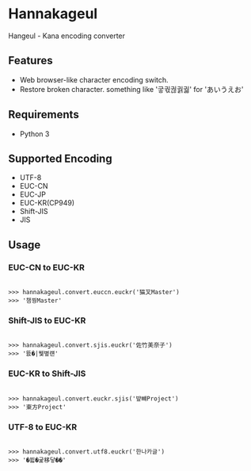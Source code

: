 # Hannakageul

Hangeul - Kana encoding converter

## Features

* Web browser-like character encoding switch.
* Restore broken character. something like '궇궋궎궑궓' for 'あいうえお'

## Requirements

* Python 3

## Supported Encoding

* UTF-8
* EUC-CN
* EUC-JP
* EUC-KR(CP949)
* Shift-JIS
* JIS

## Usage

### EUC-CN to EUC-KR

<pre><code>
>>> hannakageul.convert.euccn.euckr('猫叉Master')
>>> '챔꿩Master'
</code></pre>


### Shift-JIS to EUC-KR

<pre><code>
>>> hannakageul.convert.sjis.euckr('佐竹美奈子')
>>> '뜴�|뷏볖럔'
</code></pre>


### EUC-KR to Shift-JIS

<pre><code>
>>> hannakageul.convert.euckr.sjis('뱦뺴Project')
>>> '東方Project'
</code></pre>

### UTF-8 to EUC-KR

<pre><code>
>>> hannakageul.convert.utf8.euckr('한나카글')
>>> '�븳�굹移닿��'
</code></pre>
